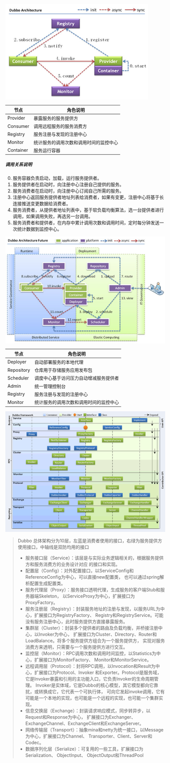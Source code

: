 
![Dubbo 结构图](./dubbo-architecture.jpg)

|节点|	角色说明|
|---|---|
|Provider	|暴露服务的服务提供方
|Consumer	|调用远程服务的服务消费方
|Registry	|服务注册与发现的注册中心
|Monitor	|统计服务的调用次数和调用时间的监控中心
|Container	|服务运行容器
##### 调用关系说明
0. 服务容器负责启动，加载，运行服务提供者。
1. 服务提供者在启动时，向注册中心注册自己提供的服务。
2. 服务消费者在启动时，向注册中心订阅自己所需的服务。
3. 注册中心返回服务提供者地址列表给消费者，如果有变更，注册中心将基于长连接推送变更数据给消费者。
4. 服务消费者，从提供者地址列表中，基于软负载均衡算法，选一台提供者进行调用，如果调用失败，再选另一台调用。
5. 服务消费者和提供者，在内存中累计调用次数和调用时间，定时每分钟发送一次统计数据到监控中心。

![Dubbo 未来可能的一种架构](./dubbo-architecture-future.jpg)

|节点|	角色说明|
|---|---|
|Deployer	|自动部署服务的本地代理
|Repository	|仓库用于存储服务应用发布包
|Scheduler	|调度中心基于访问压力自动增减服务提供者
|Admin	|统一管理控制台
|Registry	|服务注册与发现的注册中心
|Monitor	|统计服务的调用次数和调用时间的监控中心

![Dubbo 总体架构图](./dubbo.png)
> Dubbo 总体架构分为10层，左蓝是消费者使用的接口，右绿为服务提供方使用接口，中轴线是双防均用的接口
>- 服务接口层（Service）：该层是与实际业务逻辑相关的，根据服务提供方和服务消费方的业务设计对应
> 的接口和实现。
>- 配置层（Config）：对外配置接口，以ServiceConfig和ReferenceConfig为中心，可以直接new配置类，
> 也可以通过spring解析配置生成配置类。
>- 服务代理层（Proxy）：服务接口透明代理，生成服务的客户端Stub和服务器端Skeleton，
> 以ServiceProxy为中心，扩展接口为ProxyFactory。
>- 服务注册层（Registry）：封装服务地址的注册与发现，以服务URL为中心，扩展接口为RegistryFactory、
> Registry和RegistryService。可能没有服务注册中心，此时服务提供方直接暴露服务。
>- 集群层（Cluster）：封装多个提供者的路由及负载均衡，并桥接注册中心，以Invoker为中心，
> 扩展接口为Cluster、Directory、Router和LoadBalance。将多个服务提供方组合为一个服务提供方，
> 实现对服务消费方来透明，只需要与一个服务提供方进行交互。
>- 监控层（Monitor）：RPC调用次数和调用时间监控，以Statistics为中心，扩展接口为MonitorFactory、
> Monitor和MonitorService。
>- 远程调用层（Protocol）：封将RPC调用，以Invocation和Result为中心，扩展接口为Protocol、Invoker
>和Exporter。Protocol是服务域，它是Invoker暴露和引用的主功能入口，它负责Invoker的生命周期管理。
> Invoker是实体域，它是Dubbo的核心模型，其它模型都向它靠扰，或转换成它，它代表一个可执行体，
> 可向它发起invoke调用，它有可能是一个本地的实现，也可能是一个远程的实现，也可能一个集群实现。
>- 信息交换层（Exchange）：封装请求响应模式，同步转异步，以Request和Response为中心，
> 扩展接口为Exchanger、ExchangeChannel、ExchangeClient和ExchangeServer。
>- 网络传输层（Transport）：抽象mina和netty为统一接口，以Message为中心，扩展接口为Channel、
> Transporter、Client、Server和Codec。
>- 数据序列化层（Serialize）：可复用的一些工具，扩展接口为Serialization、 ObjectInput、
> ObjectOutput和ThreadPool
